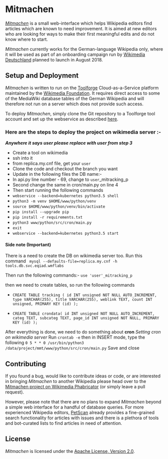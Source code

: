 # Mitmachen

[*Mitmachen*](https://tools.wmflabs.org/mitmachen/)
is a small web-interface which helps Wikipedia editors
find articles which are known to need improvement.
It is aimed at new editors who are looking for ways to make their
first meaningful edits and do not know where to start.

*Mitmachen* currently works for the German-language Wikipedia only,
where it will be used as part of an onboarding campaign run by
[Wikimedia Deutschland](https://www.wikimedia.de) planned to launch
in August 2018.

## Setup and Deployment

*Mitmachen* is written to run on the 
[Toolforge](https://tools.wmflabs.org) Cloud-as-a-Service platform
maintained by the [Wikimedia Foundation](https://www.wikimedia.org).
It requires direct access to some of the MediaWiki database tables
of the German Wikipedia and will therefore not run on a server
which does not provide such access.

To deploy *Mitmachen*, simply clone the Git repository to a Toolforge
tool account and set up the webservice as described
[here](https://wikitech.wikimedia.org/wiki/Help:Toolforge/Web#Using_virtualenv_with_webservice_shell).

### Here are the steps to deploy the project on wikimedia server :-

***Anywhere it says user please replace with user from step 3***

- Create a tool on wikimedia 
- ssh into it
- from replica.my.cnf file, get your `user`
- Clone the code and checkout the branch you want 
- Update in the following files the DB name:-
- In api.py line number - 69, change to `user`_mitracking_p
- Second change the same in cron/main.py on line 4
- Then start running the following commands
- `webservice --backend=kubernetes python3.5 shell`
- `python3 -m venv $HOME/www/python/venv`
- `source $HOME/www/python/venv/bin/activate`
- `pip install --upgrade pip`
- `pip install -r requirements.txt`
- `python3 www/python/src/cron/main.py`
- `exit`
- `webservice --backend=kubernetes python3.5 start`

#### Side note (Important)
There is a need to create the DB on wikimedia server too.
Run this command
` mysql --defaults-file=replica.my.cnf -h tools.db.svc.eqiad.wmflabs`

Then run the following commands:-
`use 'user'_mitracking_p`

then we need to create tables, so run the following commands
- `CREATE TABLE tracking (
id INT unsigned NOT NULL AUTO_INCREMENT,
type VARCHAR(255),
title VARCHAR(255),
weblink TEXT,
count INT unsigned,
PRIMARY KEY (id)
);`

- `CREATE TABLE crondata(
id INT unsigned NOT NULL AUTO_INCREMENT,
categ TEXT,
subcateg TEXT,
page_id INT unsigned NOT NULL,
PRIMARY KEY (id)
);`

After everything is done, we need to do something about **cron**
*Setting cron on wikimedia server*
Run
`crontab -e`
then in INSERT mode, type the following
`0 5 * * 0 /usr/bin/python3 /data/project/mmt/www/python/src/cron/main.py`
Save and close


## Contributing

If you found a bug, would like to contribute ideas or code, or are
interested in bringing *Mitmachen* to another Wikipedia please head
over to the
[Mitmachen project on Wikimedia Phabricator](https://phabricator.wikimedia.org/tag/mitmachen/)
(or simply leave a pull request).

However, please note that there are no plans to expand *Mitmachen* beyond
a simple web interface for a handful of database queries.
For more experienced Wikipedia editors,
[PetScan](https://tools.wmflabs.org/petscan) already provides a
fine-grained search functionality for articles with issues and there
is a plethora of tools and bot-curated lists to find articles in need
of attention.

## License

*Mitmachen* is licensed under the
[Apache License, Version 2.0](http://www.apache.org/licenses/LICENSE-2.0).
